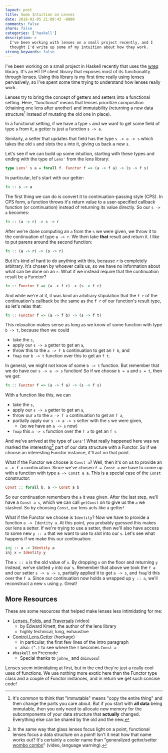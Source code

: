```yaml
---
layout: post
title: Some Intuition on Lenses
date: 2018-02-05 21:09:43 -0800
comments: false
share: false
categories: ['haskell']
description: >
  I've been working with lenses on a small project recently, and I
  thought I'd write up some of my intuition about how they work.
strong_keywords: false
---
```


I've been working on a small project in Haskell recently that uses the
[wreq] library. It's an HTTP client library that exposes most of its
functionality through lenses. Using this library is my first time really
using lenses pervasively, so I've spent some time trying to understand
how lenses really work.

[wreq]: https://hackage.haskell.org/package/wreq

<!-- more -->

Lenses try to bring the concept of getters and setters into a functional
setting. Here, "functional" means that lenses prioritize composition
(chaining one lens after another) and immutability (returning a new
data structure[^perf] instead of mutating the old one in place).

[^perf]: It's common to think that "immutable" means "copy the entire thing" and then change the parts you care about. But if you start with **all data** being immutable, then you only need to allocate new memory for the subcomponents of your data structure that **actually** changed. Everything else can be shared by the old and the new.

In a functional setting, if we have a type `s` and we want to get some
field of type `a` from it, a getter is just a function `s -> a`.

Similarly, a setter that updates that field has the type `s -> a -> s`
which takes the old `s` and slots the `a` into it, giving us back a new
`s`.

Let's see if we can build up some intuition, starting with these types
and ending with the type of `Lens'` from the lens library:

```haskell
type Lens' s a = forall f. Functor f => (a -> f a) -> (s -> f s)
```

In particular, let's start with our getter:

```haskell
fn :: s -> a
```

The first thing we can do is convert it to continuation-passing style
(CPS). In CPS form, a function throws it's return value to a
user-specified callback function (or continuation) instead of returning
its value directly. So our `s -> a` becomes:

```haskell
fn :: (a -> r) -> s -> r
```

After we're done computing an `a` from the `s` we were given, we throw
it to the continuation of type `a -> r`. We then take **that** result and
return it. I like to put parens around the second function:

```haskell
fn :: (a -> r) -> (s -> r)
```

But it's kind of hard to do anything with this, because `r` is
completely arbitrary. It's chosen by whoever calls us, so we have no
information about what can be done on an `r`. What if we instead require
that the continuation result be a Functor?

```haskell
fn :: Functor f => (a -> f r) -> (s -> f r)
```

And while we're at it, it was kind an arbitrary stipulation that the `f
r` of the continuation's callback be the same as the `f r` of our
function's result type, so let's relax that:

```haskell
fn :: Functor f => (a -> f b) -> (s -> f t)
```

This relaxation makes sense as long as we know of some function with
type `b -> t`, because then we could

- take the `s`,
- apply our `s -> a` getter to get an `a`,
- throw this to the `a -> f b` continuation to get an `f b`, and
- `fmap` our `b -> t` function over this to get an `f t`.

In general, we might not know of some `b -> t` function. But remember
that we do have our `s -> a -> s` function! So if we choose `b = a` and
`s = t`, then we get:

```haskell
fn :: Functor f => (a -> f a) -> (s -> f s)
```

With a function like this, we can

- take the `s`,
- apply our `s -> a` getter to get an `a`,
- throw our `a` to the `a -> f a` continuation to get an `f a`,
- partially apply our `s -> a -> s` setter with the `s` we were given,
  - (so we have an `a -> s` now)
- `fmap` this `a -> s` function over the `f a` to get an `f s`

And we've arrived at the type of `Lens'`! What really happened here was
we marked the interesting[^interesting] part of our data structure with
a Functor. So if we choose an interesting Functor instance, it'll act on
that point.

[^interesting]: In the same way that glass lenses focus light on a point, functional lenses focus a data structure on a point! Isn't it neat how that name works out? It's certainly a cooler name than "generalized getter/setter [wombo combo](https://www.youtube.com/watch?v=pD_imYhNoQ4)" (video, language warning).

What if the Functor we choose is `Const a`? Well, then it's on us to
provide an `a -> f a` continuation. Since we've chosen `f = Const a` we
have to come up with a function with type `a -> Const a a`. This is a
special case of the `Const` constructor:

```haskell
Const :: forall b. a -> Const a b
```

So our continuation remembers the `a` it was given. After the last step,
we'll have a `Const a s`, which we can call `getConst` on to give us
the `a` we stashed. So by choosing `Const`, our lens acts like a getter!

What if the Functor we choose is `Identity`? Now we have to provide a
function `a -> Identity a`. At this point, you probably guessed this
makes our lens a setter. If we're trying to use a setter, then we'll
also have access to some new `y :: a` that we want to use to slot into
our `s`. Let's see what happens if we make this our continuation:

```haskell
inj :: a -> Identity a
inj x = Identity y
```

The `x :: a` is the old value of `x`. By dropping `x` on the floor and
returning `y` instead, we've slotted `y` into our `s`. Remember
that above we took the `f a` and our setter `s -> a -> s`, partially
applied it to get `a -> s`, and `fmap`'d this over the `f a`. Since our
continuation now holds a wrapped up `y :: a`, we'll reconstruct a new
`s` using `y`. Great!


## More Resources

These are some resources that helped make lenses less intimidating for
me:

- [Lenses, Folds, and
  Traversals](https://www.youtube.com/watch?v=cefnmjtAolY) (video)
  - by Edward Kmett, the author of the lens library
  - highly technical, long, exhaustive
- [Control.Lens.Getter](https://hackage.haskell.org/package/lens-4.16/docs/Control-Lens-Getter.html) (hackage)
  - in particular, the first few lines of the intro paragraph
  - also: `(^.)` to see where the `f` becomes `Const a`
- `#haskell` on Freenode
  - Special thanks to `johnw_` and `dminuoso`!

Lenses seem intimidating at first, but in the end they're just a really
cool uses of functions. We use nothing more exotic here than the Functor
type class and a couple of Functor instances, and in return we get such
concise code!

<!-- vim:tw=72
-->
